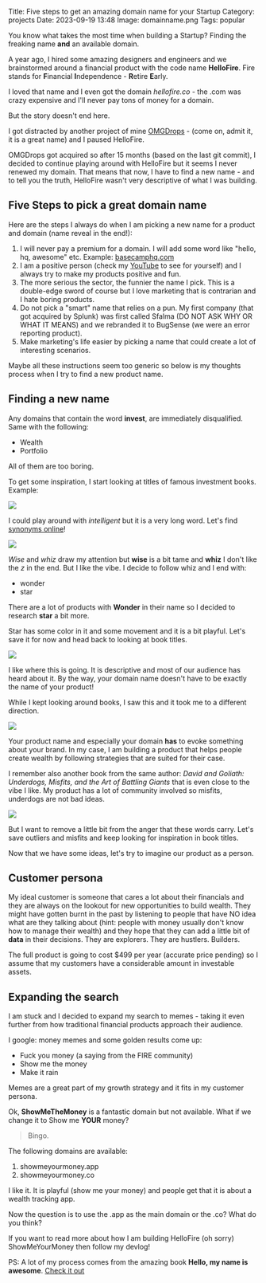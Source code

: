 Title: Five steps to get an amazing domain name for your Startup 
Category: projects 
Date: 2023-09-19 13:48
Image: domainname.png
Tags: popular

You know what takes the most time when building a Startup? Finding the freaking name **and** an available domain.

A year ago, I hired some amazing designers and engineers and we brainstormed around a financial product with the code name **HelloFire**. Fire stands for **F**inancial **I**ndependence - **R**etire **E**arly.

I loved that name and I even got the domain *hellofire.co* - the .com was crazy expensive and I'll never pay tons of money for a domain.

But the story doesn't end here.

I got distracted by another project of mine [OMGDrops](https://omgdrops.com/) - (come on, admit it, it is a great name) and I paused HelloFire.

OMGDrops got acquired so after 15 months (based on the last git commit), I decided to continue playing around with HelloFire but it seems I never renewed my domain. That means that now, I have to find a new name - and to tell you the truth, HelloFire wasn't very descriptive of what I was building.

## Five Steps to pick a great domain name

Here are the steps I always do when I am picking a new name for a product and domain (name reveal in the end!):

1. I will never pay a premium for a domain. I will add some word like "hello, hq, awesome" etc. Example: [basecamphq.com](https://basecamp.com/)
2. I am a positive person (check my [YouTube](https://jon.io/youtube) to see for yourself) and I always try to make my products positive and fun.
3. The more serious the sector, the funnier the name I pick. This is a double-edge sword of course but I love marketing that is contrarian and I hate boring products. 
4. Do not pick a "smart" name that relies on a pun. My first company (that got acquired by Splunk) was first called Sfalma (DO NOT ASK WHY OR WHAT IT MEANS) and we rebranded it to BugSense (we were an error reporting product).
5. Make marketing's life easier by picking a name that could create a lot of interesting scenarios.

Maybe all these instructions seem too generic so below is my thoughts process when I try to find a new product name.

## Finding a new name

Any domains that contain the word **invest**, are immediately disqualified. Same with the following:

* Wealth
* Portfolio

All of them are too boring.

To get some inspiration, I start looking at titles of famous investment books. Example:

![](investor.jpg)

I could play around with *intelligent* but it is a very long word. Let's find [synonyms online](https://www.thesaurus.com/browse/intelligent)!

![](syno.png)

*Wise* and *whiz* draw my attention but **wise** is a bit tame and **whiz** I don't like the *z* in the end. But I like the vibe.
I decide to follow whiz and I end with:

* wonder
* star

There are a lot of products with **Wonder** in their name so I decided to research **star** a bit more.

Star has some color in it and some movement and it is a bit playful. Let's save it for now and head back to looking at book titles.

![](richdad.jpg)

I like where this is going. It is descriptive and most of our audience has heard about it. By the way, your domain name doesn't have to be exactly the name of your product!

While I kept looking around books, I saw this and it took me to a different direction.

![](outliers.jpg)

Your product name and especially your domain **has** to evoke something about your brand. In my case, I am building a product that helps people create wealth by following strategies that are suited for their case. 

I remember also another book from the same author: *David and Goliath: Underdogs, Misfits, and the Art of Battling Giants* that is even close to the vibe I like. My product has a lot of community involved so misfits, underdogs are not bad ideas. 

![](goliath.jpg)

But I want to remove a little bit from the anger that these words carry. Let's save outliers and misfits and keep looking for inspiration in book titles.

Now that we have some ideas, let's try to imagine our product as a person.

## Customer persona

My ideal customer is someone that cares a lot about their financials and they are always on the lookout for new opportunities to build wealth. They might have gotten burnt in the past by listening to people that have NO idea what are they talking about (hint:  people with money usually don't know how to manage their wealth) and they hope that they can add a little bit of **data** in their decisions. They are explorers. They are hustlers. Builders. 

The full product is going to cost $499 per year (accurate price pending) so I assume that my customers have a considerable amount in investable assets.  

## Expanding the search

I am stuck and I decided to expand my search to memes - taking it even further from how traditional financial products approach their audience.

I google: money memes and some golden results come up:

* Fuck you money (a saying from the FIRE community)
* Show me the money
* Make it rain

Memes are a great part of my growth strategy and it fits in my customer persona.

Ok, **ShowMeTheMoney** is a fantastic domain but not available. What if we change it to Show me **YOUR** money?

> Bingo.

The following domains are available:

1. showmeyourmoney.app
2. showmeyourmoney.co

I like it. It is playful (show me your money) and people get that it is about a wealth tracking app.

Now the question is to use the .app as the main domain or the .co? What do you think?

If you want to read more about how I am building HelloFire (oh sorry) ShowMeYourMoney then follow my devlog!

PS: A lot of my process comes from the amazing book **Hello, my name is awesome**. [Check it out](https://www.amazon.com/Hello-My-Name-Awesome-Create/dp/1626561869)


